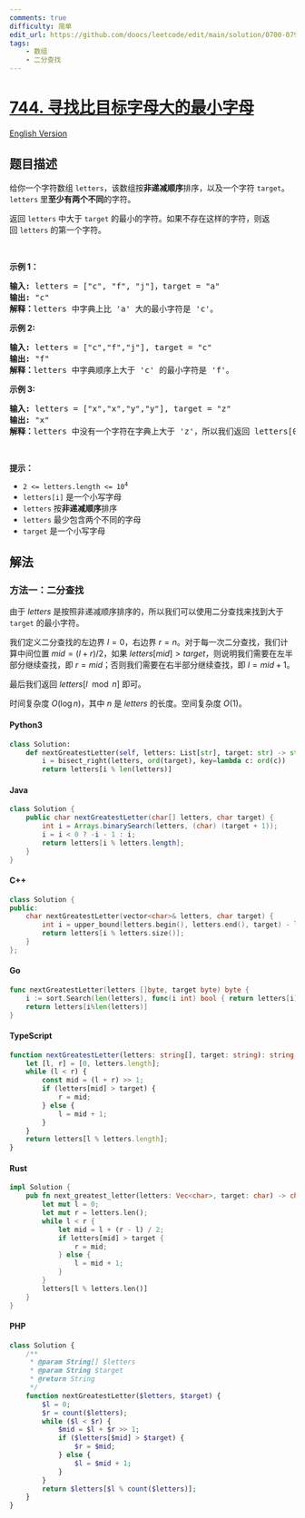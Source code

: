```yaml
---
comments: true
difficulty: 简单
edit_url: https://github.com/doocs/leetcode/edit/main/solution/0700-0799/0744.Find%20Smallest%20Letter%20Greater%20Than%20Target/README.md
tags:
    - 数组
    - 二分查找
---
```


<!-- problem:start -->

# [744. 寻找比目标字母大的最小字母](https://leetcode.cn/problems/find-smallest-letter-greater-than-target)

[English Version](/solution/0700-0799/0744.Find%20Smallest%20Letter%20Greater%20Than%20Target/README_EN.md)

## 题目描述

<!-- description:start -->

<p>给你一个字符数组 <code>letters</code>，该数组按<strong>非递减顺序</strong>排序，以及一个字符 <code>target</code>。<code>letters</code>&nbsp;里<strong>至少有两个不同</strong>的字符。</p>

<p>返回&nbsp;<code>letters</code>&nbsp;中大于 <code>target</code> 的最小的字符。如果不存在这样的字符，则返回&nbsp;<code>letters</code> 的第一个字符。</p>

<p>&nbsp;</p>

<p><strong>示例 1：</strong></p>

<pre>
<strong>输入: </strong>letters = ["c", "f", "j"]，target = "a"
<strong>输出:</strong> "c"
<strong>解释：</strong>letters 中字典上比 'a' 大的最小字符是 'c'。</pre>

<p><strong>示例 2:</strong></p>

<pre>
<strong>输入:</strong> letters = ["c","f","j"], target = "c"
<strong>输出:</strong> "f"
<strong>解释：</strong>letters 中字典顺序上大于 'c' 的最小字符是 'f'。</pre>

<p><strong>示例 3:</strong></p>

<pre>
<strong>输入:</strong> letters = ["x","x","y","y"], target = "z"
<strong>输出:</strong> "x"
<strong>解释：</strong>letters 中没有一个字符在字典上大于 'z'，所以我们返回 letters[0]。</pre>

<p>&nbsp;</p>

<p><strong>提示：</strong></p>

<ul>
	<li><code>2 &lt;= letters.length &lt;= 10<sup>4</sup></code></li>
	<li><code>letters[i]</code>&nbsp;是一个小写字母</li>
	<li><code>letters</code> 按<strong>非递减顺序</strong>排序</li>
	<li><code>letters</code> 最少包含两个不同的字母</li>
	<li><code>target</code> 是一个小写字母</li>
</ul>

<!-- description:end -->

## 解法

<!-- solution:start -->

### 方法一：二分查找

由于 $\textit{letters}$ 是按照非递减顺序排序的，所以我们可以使用二分查找来找到大于 `target` 的最小字符。

我们定义二分查找的左边界 $l = 0$，右边界 $r = n$。对于每一次二分查找，我们计算中间位置 $mid = (l + r) / 2$，如果 $letters[mid] > \textit{target}$，则说明我们需要在左半部分继续查找，即 $r = mid$；否则我们需要在右半部分继续查找，即 $l = mid + 1$。

最后我们返回 $letters[l \mod n]$ 即可。

时间复杂度 $O(\log n)$，其中 $n$ 是 $\textit{letters}$ 的长度。空间复杂度 $O(1)$。

<!-- tabs:start -->

#### Python3

```python
class Solution:
    def nextGreatestLetter(self, letters: List[str], target: str) -> str:
        i = bisect_right(letters, ord(target), key=lambda c: ord(c))
        return letters[i % len(letters)]
```

#### Java

```java
class Solution {
    public char nextGreatestLetter(char[] letters, char target) {
        int i = Arrays.binarySearch(letters, (char) (target + 1));
        i = i < 0 ? -i - 1 : i;
        return letters[i % letters.length];
    }
}
```

#### C++

```cpp
class Solution {
public:
    char nextGreatestLetter(vector<char>& letters, char target) {
        int i = upper_bound(letters.begin(), letters.end(), target) - letters.begin();
        return letters[i % letters.size()];
    }
};
```

#### Go

```go
func nextGreatestLetter(letters []byte, target byte) byte {
	i := sort.Search(len(letters), func(i int) bool { return letters[i] > target })
	return letters[i%len(letters)]
}
```

#### TypeScript

```ts
function nextGreatestLetter(letters: string[], target: string): string {
    let [l, r] = [0, letters.length];
    while (l < r) {
        const mid = (l + r) >> 1;
        if (letters[mid] > target) {
            r = mid;
        } else {
            l = mid + 1;
        }
    }
    return letters[l % letters.length];
}
```

#### Rust

```rust
impl Solution {
    pub fn next_greatest_letter(letters: Vec<char>, target: char) -> char {
        let mut l = 0;
        let mut r = letters.len();
        while l < r {
            let mid = l + (r - l) / 2;
            if letters[mid] > target {
                r = mid;
            } else {
                l = mid + 1;
            }
        }
        letters[l % letters.len()]
    }
}
```

#### PHP

```php
class Solution {
    /**
     * @param String[] $letters
     * @param String $target
     * @return String
     */
    function nextGreatestLetter($letters, $target) {
        $l = 0;
        $r = count($letters);
        while ($l < $r) {
            $mid = $l + $r >> 1;
            if ($letters[$mid] > $target) {
                $r = $mid;
            } else {
                $l = $mid + 1;
            }
        }
        return $letters[$l % count($letters)];
    }
}
```

<!-- tabs:end -->

<!-- solution:end -->

<!-- problem:end -->
